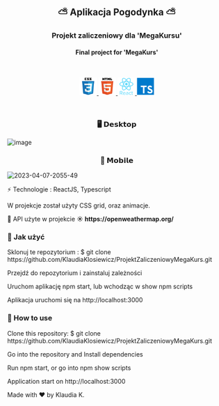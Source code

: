 <h2 align="center">⛅ Aplikacja Pogodynka ⛅</h2>
<h3 align="center"> Projekt zaliczeniowy dla 'MegaKursu' </h3>
<h4 align="center"> Final project for 'MegaKurs'</h4>
</br>

<p align="center"> <a href="https://www.w3schools.com/css/" target="_blank" rel="noreferrer"> <img src="https://raw.githubusercontent.com/devicons/devicon/master/icons/css3/css3-original-wordmark.svg" alt="css3" width="40" height="40"/> </a> <a href="https://www.w3.org/html/" target="_blank" rel="noreferrer"> <img src="https://raw.githubusercontent.com/devicons/devicon/master/icons/html5/html5-original-wordmark.svg" alt="html5" width="40" height="40"/> </a> <a href="https://reactjs.org/" target="_blank" rel="noreferrer"> <img src="https://raw.githubusercontent.com/devicons/devicon/master/icons/react/react-original-wordmark.svg" alt="react" width="40" height="40"/> </a> <a href="https://www.typescriptlang.org/" target="_blank" rel="noreferrer"> <img src="https://raw.githubusercontent.com/devicons/devicon/master/icons/typescript/typescript-original.svg" alt="typescript" width="40" height="40"/> </a> </p>
</br>
<h3 align="center">🖥️ 𝗗𝗲𝘀𝗸𝘁𝗼𝗽</h3>

![image](https://user-images.githubusercontent.com/61363533/230654653-ddca0e30-4d80-45fb-b7bb-b7a7ce2983e9.png)

<h3 align="center">📱 𝗠𝗼𝗯𝗶𝗹𝗲</h3>

![2023-04-07-2055-49](https://user-images.githubusercontent.com/61363533/230666286-9cc1a4c3-cce4-4076-a20b-27ad4395d7f6.gif)



<p>⚡️ Technologie : ReactJS, Typescript</p>
<p> W projekcje został użyty CSS grid, oraz animacje.</p>
 

<p>📡 API użyte w projekcie <strong> ☀️ https://openweathermap.org/</strong> </p>

<h3 align="left">📌  Jak użyć </h3>
<p> Sklonuj te repozytorium : $ git clone https://github.com/KlaudiaKlosiewicz/ProjektZaliczeniowyMegaKurs.git </p>
<p> Przejdź do repozytorium i zainstaluj zależności </p>
<p> Uruchom aplikację npm start, lub wchodząc w show npm scripts</p>
<p>Aplikacja uruchomi się na http://localhost:3000 </p>

<h3 align="left">📌 How to use </h3>
<p> Clone this repository: $ git clone https://github.com/KlaudiaKlosiewicz/ProjektZaliczeniowyMegaKurs.git </p>
<p> Go into the repository and Install dependencies </p>
<p>Run npm start, or go into npm show scripts </p>
<p>Application start on http://localhost:3000</p>



<p> Made with ❤ by Klaudia K. </p>


